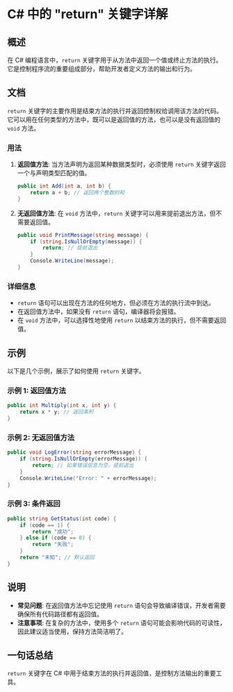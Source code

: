 <!--
Meta Description: # C# 中的 "return" 关键字详解 ## 概述 在 C# 编程语言中，`return` 关键字用于从方法中返回一个值或终止方法的执行。它是控制程序流的重要组成部分，帮助开发者定义方法的输出和行为。 ## 文档 `return` 关键字的主要作用是结束方法的执行并返回控制权给调用该方法的代码...
Meta Keywords: return, int, void, csharp, public
-->

# C# 中的 "return" 关键字详解

## 概述
在 C# 编程语言中，`return` 关键字用于从方法中返回一个值或终止方法的执行。它是控制程序流的重要组成部分，帮助开发者定义方法的输出和行为。

## 文档
`return` 关键字的主要作用是结束方法的执行并返回控制权给调用该方法的代码。它可以用在任何类型的方法中，既可以是返回值的方法，也可以是没有返回值的 `void` 方法。

### 用法
1. **返回值方法**: 当方法声明为返回某种数据类型时，必须使用 `return` 关键字返回一个与声明类型匹配的值。
   ```csharp
   public int Add(int a, int b) {
       return a + b; // 返回两个整数的和
   }
   ```

2. **无返回值方法**: 在 `void` 方法中，`return` 关键字可以用来提前退出方法，但不需要返回值。
   ```csharp
   public void PrintMessage(string message) {
       if (string.IsNullOrEmpty(message)) {
           return; // 提前退出
       }
       Console.WriteLine(message);
   }
   ```

### 详细信息
- `return` 语句可以出现在方法的任何地方，但必须在方法的执行流中到达。
- 在返回值方法中，如果没有 `return` 语句，编译器将会报错。
- 在 `void` 方法中，可以选择性地使用 `return` 以结束方法的执行，但不需要返回值。

## 示例
以下是几个示例，展示了如何使用 `return` 关键字。

### 示例 1: 返回值方法
```csharp
public int Multiply(int x, int y) {
    return x * y; // 返回乘积
}
```

### 示例 2: 无返回值方法
```csharp
public void LogError(string errorMessage) {
    if (string.IsNullOrEmpty(errorMessage)) {
        return; // 如果错误信息为空，提前退出
    }
    Console.WriteLine("Error: " + errorMessage);
}
```

### 示例 3: 条件返回
```csharp
public string GetStatus(int code) {
    if (code == 1) {
        return "成功";
    } else if (code == 0) {
        return "失败";
    }
    return "未知"; // 默认返回
}
```

## 说明
- **常见问题**: 在返回值方法中忘记使用 `return` 语句会导致编译错误，开发者需要确保所有代码路径都有返回值。
- **注意事项**: 在复杂的方法中，使用多个 `return` 语句可能会影响代码的可读性，因此建议适当使用，保持方法简洁明了。

## 一句话总结
`return` 关键字在 C# 中用于结束方法的执行并返回值，是控制方法输出的重要工具。
